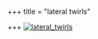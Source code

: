 +++
title = "lateral twirls"

+++
[![lateral\_twirls](https://i2.wp.com/farm4.static.flickr.com/3304/3313206638_1e6c8c4036.jpg)](http://www.flickr.com/photos/24766652@N05/3313206638/ "lateral_twirls by somasushma, on Flickr")
